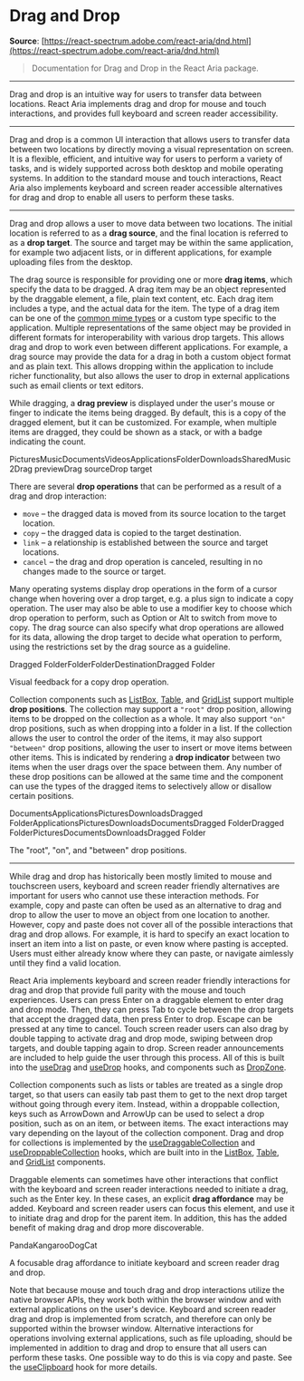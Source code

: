 # Drag and Drop

**Source**: [https://react-spectrum.adobe.com/react-aria/dnd.html](https://react-spectrum.adobe.com/react-aria/dnd.html)

> Documentation for Drag and Drop in the React Aria package.

---

Drag and drop is an intuitive way for users to transfer data between locations. React Aria implements drag and drop for mouse and touch interactions, and provides full keyboard and screen reader accessibility.

* * *

Drag and drop is a common UI interaction that allows users to transfer data between two locations by directly moving a visual representation on screen. It is a flexible, efficient, and intuitive way for users to perform a variety of tasks, and is widely supported across both desktop and mobile operating systems. In addition to the standard mouse and touch interactions, React Aria also implements keyboard and screen reader accessible alternatives for drag and drop to enable all users to perform these tasks.

* * *

Drag and drop allows a user to move data between two locations. The initial location is referred to as a **drag source**, and the final location is referred to as a **drop target**. The source and target may be within the same application, for example two adjacent lists, or in different applications, for example uploading files from the desktop.

The drag source is responsible for providing one or more **drag items**, which specify the data to be dragged. A drag item may be an object represented by the draggable element, a file, plain text content, etc. Each drag item includes a type, and the actual data for the item. The type of a drag item can be one of the [common mime types](https://developer.mozilla.org/en-US/docs/Web/HTTP/Basics_of_HTTP/MIME_types/Common_types) or a custom type specific to the application. Multiple representations of the same object may be provided in different formats for interoperability with various drop targets. This allows drag and drop to work even between different applications. For example, a drag source may provide the data for a drag in both a custom object format and as plain text. This allows dropping within the application to include richer functionality, but also allows the user to drop in external applications such as email clients or text editors.

While dragging, a **drag preview** is displayed under the user's mouse or finger to indicate the items being dragged. By default, this is a copy of the dragged element, but it can be customized. For example, when multiple items are dragged, they could be shown as a stack, or with a badge indicating the count.

PicturesMusicDocumentsVideosApplicationsFolderDownloadsSharedMusic2Drag previewDrag sourceDrop target

There are several **drop operations** that can be performed as a result of a drag and drop interaction:

-   `move` – the dragged data is moved from its source location to the target location.
-   `copy` – the dragged data is copied to the target destination.
-   `link` – a relationship is established between the source and target locations.
-   `cancel` – the drag and drop operation is canceled, resulting in no changes made to the source or target.

Many operating systems display drop operations in the form of a cursor change when hovering over a drop target, e.g. a plus sign to indicate a copy operation. The user may also be able to use a modifier key to choose which drop operation to perform, such as Option or Alt to switch from move to copy. The drag source can also specify what drop operations are allowed for its data, allowing the drop target to decide what operation to perform, using the restrictions set by the drag source as a guideline.

Dragged FolderFolderFolderDestinationDragged Folder

Visual feedback for a copy drop operation.

Collection components such as [ListBox](https://react-spectrum.adobe.com/react-aria/ListBox.html), [Table](https://react-spectrum.adobe.com/react-aria/Table.html), and [GridList](https://react-spectrum.adobe.com/react-aria/GridList.html) support multiple **drop positions**. The collection may support a `"root"` drop position, allowing items to be dropped on the collection as a whole. It may also support `"on"` drop positions, such as when dropping into a folder in a list. If the collection allows the user to control the order of the items, it may also support `"between"` drop positions, allowing the user to insert or move items between other items. This is indicated by rendering a **drop indicator** between two items when the user drags over the space between them. Any number of these drop positions can be allowed at the same time and the component can use the types of the dragged items to selectively allow or disallow certain positions.

DocumentsApplicationsPicturesDownloadsDragged FolderApplicationsPicturesDownloadsDocumentsDragged FolderDragged FolderPicturesDocumentsDownloadsDragged Folder

The "root", "on", and "between" drop positions.

* * *

While drag and drop has historically been mostly limited to mouse and touchscreen users, keyboard and screen reader friendly alternatives are important for users who cannot use these interaction methods. For example, copy and paste can often be used as an alternative to drag and drop to allow the user to move an object from one location to another. However, copy and paste does not cover all of the possible interactions that drag and drop allows. For example, it is hard to specify an exact location to insert an item into a list on paste, or even know where pasting is accepted. Users must either already know where they can paste, or navigate aimlessly until they find a valid location.

React Aria implements keyboard and screen reader friendly interactions for drag and drop that provide full parity with the mouse and touch experiences. Users can press Enter on a draggable element to enter drag and drop mode. Then, they can press Tab to cycle between the drop targets that accept the dragged data, then press Enter to drop. Escape can be pressed at any time to cancel. Touch screen reader users can also drag by double tapping to activate drag and drop mode, swiping between drop targets, and double tapping again to drop. Screen reader announcements are included to help guide the user through this process. All of this is built into the [useDrag](https://react-spectrum.adobe.com/react-aria/useDrag.html) and [useDrop](https://react-spectrum.adobe.com/react-aria/useDrop.html) hooks, and components such as [DropZone](https://react-spectrum.adobe.com/react-aria/DropZone.html).

Collection components such as lists or tables are treated as a single drop target, so that users can easily tab past them to get to the next drop target without going through every item. Instead, within a droppable collection, keys such as ArrowDown and ArrowUp can be used to select a drop position, such as on an item, or between items. The exact interactions may vary depending on the layout of the collection component. Drag and drop for collections is implemented by the [useDraggableCollection](https://react-spectrum.adobe.com/react-aria/useDraggableCollection.html) and [useDroppableCollection](https://react-spectrum.adobe.com/react-aria/useDroppableCollection.html) hooks, which are built into in the [ListBox](https://react-spectrum.adobe.com/react-aria/ListBox.html), [Table](https://react-spectrum.adobe.com/react-aria/Table.html), and [GridList](https://react-spectrum.adobe.com/react-aria/GridList.html) components.

Draggable elements can sometimes have other interactions that conflict with the keyboard and screen reader interactions needed to initiate a drag, such as the Enter key. In these cases, an explicit **drag affordance** may be added. Keyboard and screen reader users can focus this element, and use it to initiate drag and drop for the parent item. In addition, this has the added benefit of making drag and drop more discoverable.

PandaKangarooDogCat

A focusable drag affordance to initiate keyboard and screen reader drag and drop.

Note that because mouse and touch drag and drop interactions utilize the native browser APIs, they work both within the browser window and with external applications on the user's device. Keyboard and screen reader drag and drop is implemented from scratch, and therefore can only be supported within the browser window. Alternative interactions for operations involving external applications, such as file uploading, should be implemented in addition to drag and drop to ensure that all users can perform these tasks. One possible way to do this is via copy and paste. See the [useClipboard](https://react-spectrum.adobe.com/react-aria/useClipboard.html) hook for more details.